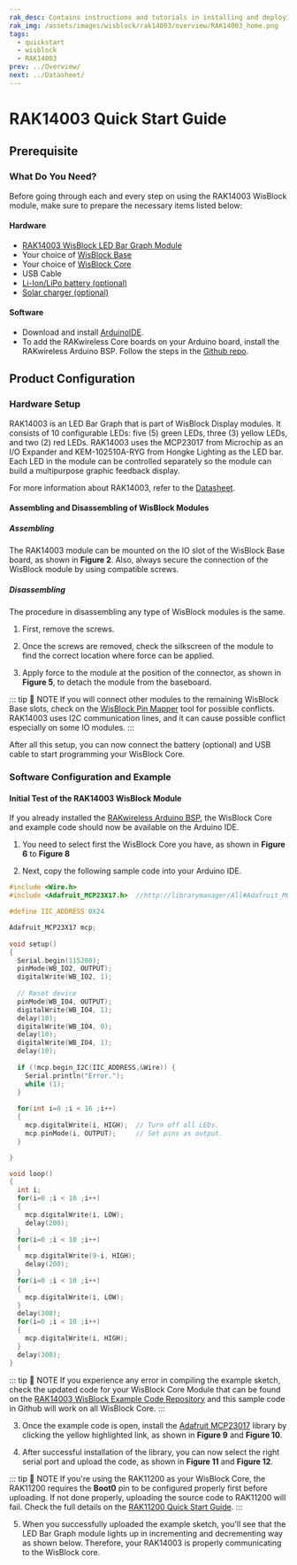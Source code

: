 ```yaml
---
rak_desc: Contains instructions and tutorials in installing and deploying your RAK14003. Instructions are written in a detailed and step-by-step manner for an easier experience in setting up your device. Aside from the hardware configuration, it also contains a software setup that includes detailed example codes that will help you get started.
rak_img: /assets/images/wisblock/rak14003/overview/RAK14003_home.png
tags:
  - quickstart
  - wisblock
  - RAK14003
prev: ../Overview/ 
next: ../Datasheet/ 
---
```


# RAK14003 Quick Start Guide

<!--
## Introduction

This guide introduces the RAK14003 WisBlock LED Bar Graph Module and how to program with it.


-->

## Prerequisite

### What Do You Need?

Before going through each and every step on using the RAK14003 WisBlock module, make sure to prepare the necessary items listed below:

#### Hardware

- [RAK14003 WisBlock LED Bar Graph Module](https://store.rakwireless.com/products/wisblock-led-bar-module-rak14003?_pos=1&_sid=8934b7e3f&_ss=r)
- Your choice of [WisBlock Base](https://store.rakwireless.com/collections/wisblock-base) 
- Your choice of [WisBlock Core](https://store.rakwireless.com/collections/wisblock-core)
- USB Cable
- [Li-Ion/LiPo battery (optional)](https://store.rakwireless.com/collections/wisblock-accessory/products/battery-connector-cable)
- [Solar charger (optional)](https://store.rakwireless.com/collections/wisblock-accessory/products/solar-panel-connector-cable)

#### Software

- Download and install [ArduinoIDE](https://www.arduino.cc/en/Main/Software).
- To add the RAKwireless Core boards on your Arduino board, install the RAKwireless Arduino BSP. Follow the steps in the [Github repo](https://github.com/RAKWireless/RAKwireless-Arduino-BSP-Index).

## Product Configuration

### Hardware Setup

RAK14003 is an LED Bar Graph that is part of WisBlock Display modules. It consists of 10 configurable LEDs: five (5) green LEDs, three (3) yellow LEDs, and two (2) red LEDs. RAK14003 uses the MCP23017 from Microchip as an I/O Expander and KEM-102510A-RYG from Hongke Lighting as the LED bar. Each LED in the module can be controlled separately so the module can build a multipurpose graphic feedback display.

For more information about RAK14003, refer to the [Datasheet](../Datasheet/).

<rk-img
  src="/assets/images/wisblock/rak14003/quickstart/rak14003-assembly.png"
  width="50%"
  caption="RAK14003 connection to WisBlock Base"
/>

#### Assembling and Disassembling of WisBlock Modules

##### Assembling

The RAK14003 module can be mounted on the IO slot of the WisBlock Base board, as shown in **Figure 2**. Also, always secure the connection of the WisBlock module by using compatible screws.

<rk-img
  src="/assets/images/wisblock/rak14003/quickstart/mounting-mechanism.png"
  width="60%"
  caption="RAK14003 mounting connection to WisBlock Base module"
/>

##### Disassembling

The procedure in disassembling any type of WisBlock modules is the same. 

1. First, remove the screws.  

<rk-img
  src="/assets/images/wisblock/rak14003/quickstart/removing_screw.png"
  width="70%"
  caption="Removing screws from the WisBlock module"
/>

2. Once the screws are removed, check the silkscreen of the module to find the correct location where force can be applied.

<rk-img
  src="/assets/images/wisblock/rak14003/quickstart/detach_silkscreen.png"
  width="70%"
  caption="Detaching silkscreen on the WisBlock module"
/>

3. Apply force to the module at the position of the connector, as shown in **Figure 5**, to detach the module from the baseboard.

<rk-img
  src="/assets/images/wisblock/rak14003/quickstart/detach_module.png"
  width="70%"
  caption="Applying even forces on the proper location of a WisBlock module"
/>

::: tip 📝 NOTE
If you will connect other modules to the remaining WisBlock Base slots, check on the [WisBlock Pin Mapper](https://docs.rakwireless.com/Knowledge-Hub/Pin-Mapper/) tool for possible conflicts. RAK14003 uses I2C communication lines, and it can cause possible conflict especially on some IO modules. 
:::


After all this setup, you can now connect the battery (optional) and USB cable to start programming your WisBlock Core.

### Software Configuration and Example

#### Initial Test of the RAK14003 WisBlock Module

If you already installed the [RAKwireless Arduino BSP](https://github.com/RAKWireless/RAKwireless-Arduino-BSP-Index), the WisBlock Core and example code should now be available on the Arduino IDE.

1. You need to select first the WisBlock Core you have, as shown in **Figure 6** to **Figure 8**

<rk-img
  src="/assets/images/wisblock/rak14003/quickstart/rak4631-board.png"
  width="100%"
  caption="Selecting RAK4631 as WisBlock Core"
/>

<rk-img
  src="/assets/images/wisblock/rak14003/quickstart/rak11200-board.png"
  width="100%"
  caption="Selecting RAK11200 as WisBlock Core"
/>

<rk-img
  src="/assets/images/wisblock/rak14003/quickstart/rak11310-board.png"
  width="100%"
  caption="Selecting RAK11310 as WisBlock Core"
/>

2. Next, copy the following sample code into your Arduino IDE. 

```c
#include <Wire.h>
#include <Adafruit_MCP23X17.h>  //http://librarymanager/All#Adafruit_MCP23017

#define IIC_ADDRESS 0X24

Adafruit_MCP23X17 mcp;
  
void setup() 
{  
  Serial.begin(115200);
  pinMode(WB_IO2, OUTPUT);
  digitalWrite(WB_IO2, 1);
  
  // Reset device
  pinMode(WB_IO4, OUTPUT);
  digitalWrite(WB_IO4, 1);
  delay(10);
  digitalWrite(WB_IO4, 0);
  delay(10);
  digitalWrite(WB_IO4, 1);
  delay(10);
  
  if (!mcp.begin_I2C(IIC_ADDRESS,&Wire)) {
    Serial.println("Error.");
    while (1);
  }
  
  for(int i=0 ;i < 16 ;i++)
  {
    mcp.digitalWrite(i, HIGH);  // Turn off all LEDs. 
    mcp.pinMode(i, OUTPUT);     // Set pins as output.
  }

}

void loop() 
{
  int i;
  for(i=0 ;i < 10 ;i++)
  {
    mcp.digitalWrite(i, LOW);
    delay(200);
  }
  for(i=0 ;i < 10 ;i++)
  {
    mcp.digitalWrite(9-i, HIGH);
    delay(200);
  }
  for(i=0 ;i < 10 ;i++)
  {
    mcp.digitalWrite(i, LOW);
  }
  delay(300);
  for(i=0 ;i < 10 ;i++)
  {
    mcp.digitalWrite(i, HIGH);
  }
  delay(300);
}

```
::: tip 📝 NOTE
If you experience any error in compiling the example sketch, check the updated code for your WisBlock Core Module that can be found on the [RAK14003 WisBlock Example Code Repository](https://github.com/RAKWireless/WisBlock/tree/master/examples/common/IO/RAK14003_LED_BAR_MCP32) and this sample code in Github will work on all WisBlock Core.
:::

3. Once the example code is open, install the [Adafruit MCP23017](https://github.com/adafruit/Adafruit-MCP23017-Arduino-Library) library by clicking the yellow highlighted link, as shown in **Figure 9** and **Figure 10**.

<rk-img
  src="/assets/images/wisblock/rak14003/quickstart/rak14003-lib.png"
  width="100%"
  caption="Accessing the library used for RAK14003 Module"
/>

<rk-img
  src="/assets/images/wisblock/rak14003/quickstart/rak14003-libinstall.png"
  width="70%"
  caption="Installing the compatible library for RAK14003 Module"
/>

4. After successful installation of the library, you can now select the right serial port and upload the code, as shown in **Figure 11** and **Figure 12**.

::: tip 📝 NOTE
If you're using the RAK11200 as your WisBlock Core, the RAK11200 requires the **Boot0** pin to be configured properly first before uploading. If not done properly, uploading the source code to RAK11200 will fail. Check the full details on the [RAK11200 Quick Start Guide](https://docs.rakwireless.com/Product-Categories/WisBlock/RAK11200/Quickstart/#uploading-to-wisblock).
:::

<rk-img
  src="/assets/images/wisblock/rak14003/quickstart/rak4631-selectport.png"
  width="100%"
  caption="Selecting the correct Serial Port"
/>

<rk-img
  src="/assets/images/wisblock/rak14003/quickstart/rak4631-upload.png"
  width="100%"
  caption="Uploading the RAK14003 example code"
/>

5. When you successfully uploaded the example sketch, you'll see that the LED Bar Graph module lights up in incrementing and decrementing way as shown below. Therefore, your RAK14003 is properly communicating to the WisBlock core.

<rk-img
  src="/assets/images/wisblock/rak14003/quickstart/rak14003-vid.gif"
  width="30%"
  caption="RAK14003 LED Bar Graph"
/>